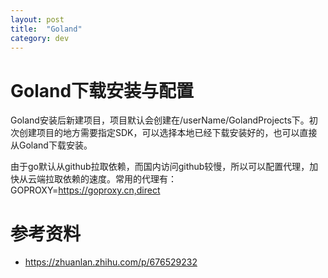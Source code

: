 ```yaml
---
layout: post
title:  "Goland"
category: dev
---
```


# Goland下载安装与配置

Goland安装后新建项目，项目默认会创建在/userName/GolandProjects下。初次创建项目的地方需要指定SDK，可以选择本地已经下载安装好的，也可以直接从Goland下载安装。

由于go默认从github拉取依赖，而国内访问github较慢，所以可以配置代理，加快从云端拉取依赖的速度。常用的代理有：GOPROXY=https://goproxy.cn,direct

# 参考资料
- https://zhuanlan.zhihu.com/p/676529232